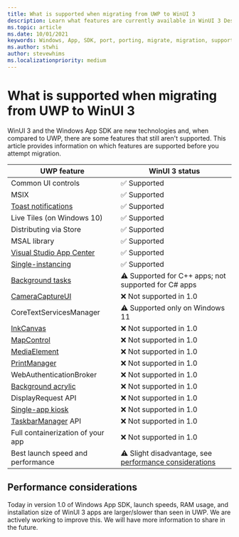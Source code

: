 ```yaml
---
title: What is supported when migrating from UWP to WinUI 3
description: Learn what features are currently available in WinUI 3 Desktop to evaluate whether you should attempt migrating your UWP app today.
ms.topic: article
ms.date: 10/01/2021
keywords: Windows, App, SDK, port, porting, migrate, migration, support
ms.author: stwhi
author: stevewhims
ms.localizationpriority: medium
---
```


# What is supported when migrating from UWP to WinUI 3

WinUI 3 and the Windows App SDK are new technologies and, when compared to UWP, there are some features that still aren't supported. This article provides information on which features are supported before you attempt migration.

| UWP feature | WinUI 3 status |
| - | - |
| Common UI controls | ✅ Supported |
| MSIX | ✅ Supported |
| [Toast notifications](guides/toast-notifications.md) | ✅ Supported |
| Live Tiles (on Windows 10) | ✅ Supported |
| Distributing via Store | ✅ Supported |
| MSAL library | ✅ Supported |
| [Visual Studio App Center](https://appcenter.ms/) | ✅ Supported |
| [Single-instancing](guides/applifecycle.md#single-instanced-apps) | ✅ Supported |
| [Background tasks](/windows/uwp/launch-resume/create-and-register-a-winmain-background-task) | ⚠️ Supported for C++ apps; not supported for C# apps |
| [CameraCaptureUI](https://portal.productboard.com/winappsdk/1-windows-app-sdk/c/49-support-cameracaptureui) | ❌ Not supported in 1.0 |
| CoreTextServicesManager | ⚠️ Supported only on Windows 11 |
| [InkCanvas](https://portal.productboard.com/winappsdk/1-windows-app-sdk/c/31-inking-controls) | ❌ Not supported in 1.0 |
| [MapControl](https://portal.productboard.com/winappsdk/1-windows-app-sdk/c/27-map-control) | ❌ Not supported in 1.0 |
| [MediaElement](https://portal.productboard.com/winappsdk/1-windows-app-sdk/c/30-media-controls) | ❌ Not supported in 1.0 |
| [PrintManager](https://portal.productboard.com/winappsdk/1-windows-app-sdk/c/50-support-printmanager-api) | ❌ Not supported in 1.0 |
| WebAuthenticationBroker | ❌ Not supported in 1.0 |
| [Background acrylic](guides/winui3.md#acrylicbrushbackgroundsource-property) | ❌ Not supported in 1.0 |
| DisplayRequest API | ❌ Not supported in 1.0 |
| [Single-app kiosk](https://portal.productboard.com/winappsdk/1-windows-app-sdk/c/62-support-single-app-kiosk) | ❌ Not supported in 1.0 |
| [TaskbarManager](/uwp/api/windows.ui.shell.taskbarmanager) API | ❌ Not supported in 1.0 |
| Full containerization of your app | ❌ Not supported in 1.0 |
| Best launch speed and performance | ⚠️ Slight disadvantage, see [performance considerations](#performance-considerations) |

## Performance considerations

Today in version 1.0 of Windows App SDK, launch speeds, RAM usage, and installation size of WinUI 3 apps are larger/slower than seen in UWP. We are actively working to improve this. We will have more information to share in the future.

